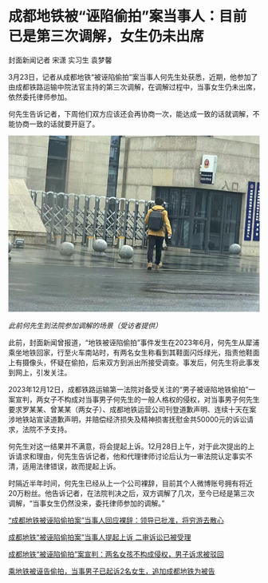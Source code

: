 # 成都地铁被“诬陷偷拍”案当事人：目前已是第三次调解，女生仍未出席

封面新闻记者 宋潇 实习生 袁梦馨

3月23日，记者从成都地铁“被诬陷偷拍”案当事人何先生处获悉，近期，他参加了由成都铁路运输中院法官主持的第三次调解，在调解过程中，当事女生仍未出席，依然委托律师参加。

何先生告诉记者，下周他们双方应该还会再协商一次，能达成一致的话就调解，不能协商一致的话就要开庭了。

![94a8bc068b31cea15513f50ff5a857c7.jpg](https://raw.githubusercontent.com/qqhsx/qqnews_image/main/2024/03/23/成都地铁被“诬陷偷拍”案当事人：目前已是第三次调解，女生仍未出席/94a8bc068b31cea15513f50ff5a857c7.jpg)

_此前何先生到法院参加调解的场景（受访者提供）_

此前，封面新闻曾报道，“地铁被诬陷偷拍”事件发生在2023年6月，何先生从犀浦乘坐地铁回家，行至火车南站时，有两名女生称看到其鞋面闪烁绿光，指责他鞋面上有摄像头，怀疑在偷拍，后来双方到派出所接受调查。事发后，何先生将此事发到网上，引发关注。

2023年12月12日，成都铁路运输第一法院对备受关注的“男子被诬陷地铁偷拍”一案宣判，两女子不构成对当事男子何先生的一般人格权的侵权，对当事男子何先生要求罗某某、曾某某（两女子）、成都地铁运营公司刊登道歉声明、连续十天在案涉地铁站宣读道歉声明，并赔偿经济损失及精神损害抚慰金共50000元的诉讼请求，法院不予支持。

何先生对这一结果并不满意，将会提起上诉。12月28日上午，对于此次提出的上诉请求和理由，何先生告诉记者，他和代理律师讨论后认为一审法院认定事实不清，适用法律错误，故而提起上诉。

时隔近半年时间，何先生已经从上一个公司裸辞，目前其个人微博账号拥有将近20万粉丝。他告诉记者，在法院判决之后，双方调解了几次，至今已经是第三次调解，“当事女生仍然没来，委托律师参加的调解。”

[“成都地铁被诬陷偷拍案”当事人回应裸辞：领导已批准，将穷游去散心
](https://news.qq.com/rain/a/20240124A03WDA00)

[成都地铁“被诬陷偷拍案”当事人提起上诉 二审诉讼已被受理](https://news.qq.com/rain/a/20231228A03I9J00)

[成都地铁“被诬陷偷拍”案宣判：两名女孩不构成侵权，男子诉求被驳回](https://news.qq.com/rain/a/20231212A072T400)

[乘地铁被诬告偷拍，当事男子已起诉2名女生，追加成都地铁为被告](https://news.qq.com/rain/a/20230927A08U3S00)

